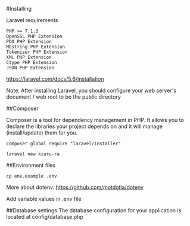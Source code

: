 #Installing

Laravel requirements

    PHP >= 7.1.3
    OpenSSL PHP Extension
    PDO PHP Extension
    Mbstring PHP Extension
    Tokenizer PHP Extension
    XML PHP Extension
    Ctype PHP Extension
    JSON PHP Extension
    
https://laravel.com/docs/5.6/installation

Note: After installing Laravel, you should configure your web server's document 
/ web root to be the  public directory
    
##Composer

Composer is a tool for dependency management in PHP. 
It allows you to declare the libraries your project depends 
on and it will manage (install/update) them for you.
    
    composer global require "laravel/installer"
    
    laravel new kiuru-ra
    


##Environment files

    cp env.example .env
    
More about dotenv: https://github.com/motdotla/dotenv
    
Add variable values in .env file

##Database settings
The database configuration for your application is located at config/database.php

